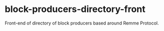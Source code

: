 # block-producers-directory-front
Front-end of directory of block producers based around Remme Protocol.
